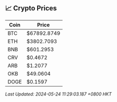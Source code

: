 ## 📈 Crypto Prices

| Coin | Price |
| ---- | ----- |
| BTC | $67892.8749 |
| ETH | $3802.7093 |
| BNB | $601.2953 |
| CRV | $0.4672 |
| ARB | $1.2077 |
| OKB | $49.0604 |
| DOGE | $0.1597 |

_Last Updated: 2024-05-24 11:29:03.187 +0800 HKT_